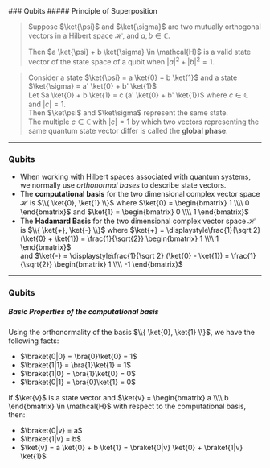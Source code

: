 <section data-markdown>
### Qubits
##### Principle of Superposition

> Suppose $\ket{\psi}$ and $\ket{\sigma}$ are two mutually orthogonal vectors in a Hilbert space $\mathcal{H}$, and $a, b \in \mathbb{C}$.  
>
>Then $a \ket{\psi} + b \ket{\sigma} \in \mathcal{H}$ is a valid state vector of the state space of a qubit when $|a|^2 + |b|^2 = 1$.  
>

> Consider a state $\ket{\psi} = a \ket{0} + b \ket{1}$ and a state $\ket{\sigma} = a' \ket{0} + b' \ket{1}$  
> Let $a \ket{0} + b \ket{1} = c (a' \ket{0} + b' \ket{1})$ where $c \in \mathbb{C}$ and $|c| = 1$.   
> Then $\ket\psi$ and $\ket\sigma$ represent the same state.   
> The multiple $c \in \mathbb{C}$ with $|c| = 1$ by which two vectors representing the same quantum state vector differ is called the **global phase**.

---
### Qubits
* When working with Hilbert spaces associated with quantum systems, we normally use *orthonormal bases* to describe state vectors.
* The **computational basis** for the two dimensional complex vector space $\mathcal{H}$ is $\\{ \ket{0}, \ket{1} \\}$ where $\ket{0} = \begin{bmatrix} 1 \\\\ 0 \end{bmatrix}$ and $\ket{1} = \begin{bmatrix} 0 \\\\ 1 \end{bmatrix}$
* The **Hadamard Basis** for the two dimensional complex vector space $\mathcal{H}$ is  $\\{ \ket{+}, \ket{-} \\}$ where $\ket{+} = \displaystyle\frac{1}{\sqrt 2} (\ket{0} + \ket{1}) = \frac{1}{\sqrt{2}} \begin{bmatrix} 1 \\\\ 1 \end{bmatrix}$  
  and $\ket{-} = \displaystyle\frac{1}{\sqrt 2} (\ket{0} - \ket{1}) = \frac{1}{\sqrt{2}} \begin{bmatrix} 1 \\\\ -1 \end{bmatrix}$

---
### Qubits
##### Basic Properties of the computational basis

Using the orthonormality of the basis $\\{ \ket{0}, \ket{1} \\}$, we have the following facts:
* $\braket{0|0} = \bra{0}\ket{0} = 1$
* $\braket{1|1} = \bra{1}\ket{1} = 1$
* $\braket{1|0} = \bra{1}\ket{0} = 0$ 
* $\braket{0|1} = \bra{0}\ket{1} = 0$

If $\ket{v}$ is a state vector and $\ket{v} = \begin{bmatrix} a \\\\ b \end{bmatrix} \in \mathcal{H}$ with respect to the computational basis, then: 
* $\braket{0|v} = a$ 
* $\braket{1|v} = b$ 
* $\ket{v} = a \ket{0} + b \ket{1} = \braket{0|v} \ket{0} + \braket{1|v} \ket{1}$
</section>


